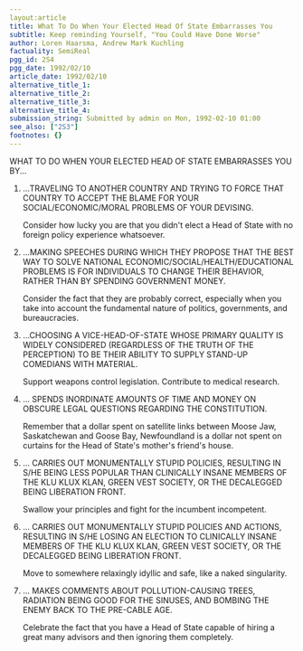 ```yaml
---
layout:article
title: What To Do When Your Elected Head Of State Embarrasses You
subtitle: Keep reminding Yourself, "You Could Have Done Worse"
author: Loren Haarsma, Andrew Mark Kuchling
factuality: SemiReal
pgg_id: 2S4
pgg_date: 1992/02/10
article_date: 1992/02/10
alternative_title_1: 
alternative_title_2: 
alternative_title_3: 
alternative_title_4: 
submission_string: Submitted by admin on Mon, 1992-02-10 01:00
see_also: ["2S3"]
footnotes: {}
---
```

<div>
<p>WHAT TO DO WHEN YOUR ELECTED HEAD OF STATE EMBARRASSES YOU BY...</p>
<ol>
<li value="1">...TRAVELING TO ANOTHER COUNTRY AND TRYING TO FORCE THAT COUNTRY TO ACCEPT THE BLAME FOR YOUR SOCIAL/ECONOMIC/MORAL PROBLEMS OF YOUR DEVISING.
<p>Consider how lucky you are that you didn't elect a Head of State with no foreign policy experience whatsoever.</p>
</li>
<li value="2">...MAKING SPEECHES DURING WHICH THEY PROPOSE THAT THE BEST WAY TO SOLVE NATIONAL ECONOMIC/SOCIAL/HEALTH/EDUCATIONAL PROBLEMS IS FOR INDIVIDUALS TO CHANGE THEIR BEHAVIOR, RATHER THAN BY SPENDING GOVERNMENT MONEY.
<p>Consider the fact that they are probably correct, especially when you take into account the fundamental nature of politics, governments, and bureaucracies.</p>
</li>
<li value="3">...CHOOSING A VICE-HEAD-OF-STATE WHOSE PRIMARY QUALITY IS WIDELY CONSIDERED (REGARDLESS OF THE TRUTH OF THE PERCEPTION) TO BE THEIR ABILITY TO SUPPLY STAND-UP COMEDIANS WITH MATERIAL.
<p>Support weapons control legislation. Contribute to medical research.</p>
</li>
<li value="4">... SPENDS INORDINATE AMOUNTS OF TIME AND MONEY ON OBSCURE LEGAL QUESTIONS REGARDING THE CONSTITUTION.
<p>Remember that a dollar spent on satellite links between Moose Jaw, Saskatchewan and Goose Bay, Newfoundland is a dollar not spent on curtains for the Head of State's mother's friend's house.</p>
</li>
<li value="5">... CARRIES OUT MONUMENTALLY STUPID POLICIES, RESULTING IN S/HE BEING LESS POPULAR THAN CLINICALLY INSANE MEMBERS OF THE KLU KLUX KLAN, GREEN VEST SOCIETY, OR THE DECALEGGED BEING LIBERATION FRONT.
<p>Swallow your principles and fight for the incumbent incompetent.</p>
</li>
<li value="6">... CARRIES OUT MONUMENTALLY STUPID POLICIES AND ACTIONS, RESULTING IN S/HE LOSING AN ELECTION TO CLINICALLY INSANE MEMBERS OF THE KLU KLUX KLAN, GREEN VEST SOCIETY, OR THE DECALEGGED BEING LIBERATION FRONT.
<p>Move to somewhere relaxingly idyllic and safe, like a naked singularity.</p>
</li>
<li value="7">... MAKES COMMENTS ABOUT POLLUTION-CAUSING TREES, RADIATION BEING GOOD FOR THE SINUSES, AND BOMBING THE ENEMY BACK TO THE PRE-CABLE AGE.
<p>Celebrate the fact that you have a Head of State capable of hiring a great many advisors and then ignoring them completely.</p>
</li>
</ol>
</div>
